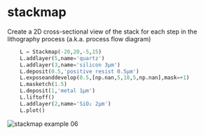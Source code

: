 # stackmap
Create a 2D cross-sectional view of the stack for each step in the lithography process (a.k.a. process flow diagram)
~~~python
    L = Stackmap(-20,20,-5,15)
    L.addlayer(5,name='quartz')
    L.addlayer(3,name='silicon 3µm')
    L.deposit(0.5,'positive resist 0.5µm')
    L.exposeanddevelop(0.5,[np.nan,5,10,5,np.nan],mask=+1)
    L.masketch(1.5)
    L.deposit(1,'metal 1µm')
    L.liftoff()
    L.addlayer(2,name='SiO₂ 2µm')
    L.plot()
~~~
![stackmap example 06](https://github.com/decoherer/stackmap/assets/63128649/c8ef3bb1-4c63-430f-8b9d-14e7ed93971e)
